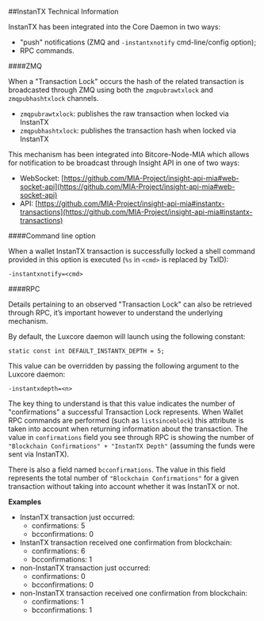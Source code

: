 ##InstanTX Technical Information

InstanTX has been integrated into the Core Daemon in two ways:
* "push" notifications (ZMQ and `-instantxnotify` cmd-line/config option);
* RPC commands.

####ZMQ

When a "Transaction Lock" occurs the hash of the related transaction is broadcasted through ZMQ using both the `zmqpubrawtxlock` and `zmqpubhashtxlock` channels.

* `zmqpubrawtxlock`: publishes the raw transaction when locked via InstanTX
* `zmqpubhashtxlock`: publishes the transaction hash when locked via InstanTX

This mechanism has been integrated into Bitcore-Node-MIA which allows for notification to be broadcast through Insight API in one of two ways:
* WebSocket: [https://github.com/MIA-Project/insight-api-mia#web-socket-api](https://github.com/MIA-Project/insight-api-mia#web-socket-api) 
* API: [https://github.com/MIA-Project/insight-api-mia#instantx-transactions](https://github.com/MIA-Project/insight-api-mia#instantx-transactions)

####Command line option

When a wallet InstanTX transaction is successfully locked a shell command provided in this option is executed (`%s` in `<cmd>` is replaced by TxID):

```
-instantxnotify=<cmd>
```

####RPC

Details pertaining to an observed "Transaction Lock" can also be retrieved through RPC, it’s important however to understand the underlying mechanism.

By default, the Luxcore daemon will launch using the following constant:

```
static const int DEFAULT_INSTANTX_DEPTH = 5;
```

This value can be overridden by passing the following argument to the Luxcore daemon:

```
-instantxdepth=<n>
```

The key thing to understand is that this value indicates the number of "confirmations" a successful Transaction Lock represents. When Wallet RPC commands are performed (such as `listsinceblock`) this attribute is taken into account when returning information about the transaction. The value in `confirmations` field you see through RPC is showing the number of `"Blockchain Confirmations" + "InstanTX Depth"` (assuming the funds were sent via InstanTX).

There is also a field named `bcconfirmations`. The value in this field represents the total number of `"Blockchain Confirmations"` for a given transaction without taking into account whether it was InstanTX or not.

**Examples**
* InstanTX transaction just occurred:
    * confirmations: 5
    * bcconfirmations: 0
* InstanTX transaction received one confirmation from blockchain:
    * confirmations: 6
    * bcconfirmations: 1
* non-InstanTX transaction just occurred:
    * confirmations: 0
    * bcconfirmations: 0
* non-InstanTX transaction received one confirmation from blockchain:
    * confirmations: 1
    * bcconfirmations: 1
